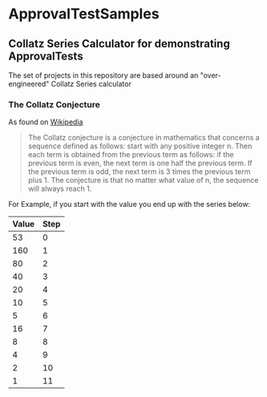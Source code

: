 # ApprovalTestSamples

## Collatz Series Calculator for demonstrating ApprovalTests

The set of projects in this repository are based around an "over-engineered" Collatz Series calculator

### The Collatz Conjecture

As found on [Wikipedia](https://en.wikipedia.org/wiki/Collatz_conjecture)
> The Collatz conjecture is a conjecture in mathematics that concerns a sequence defined as follows: start with any positive integer n.  Then each term is obtained from the previous term as follows: if the previous term is even, the next term is one half the previous term.  If the previous term is odd, the next term is 3 times the previous term plus 1. The conjecture is that no matter what value of n, the  sequence will always reach 1.

For Example, if you start with the value you end up with the series below:

| Value | Step |
|-------|------|
| 53    | 0    |
| 160   | 1    |
| 80    | 2    |
| 40    | 3    |
| 20    | 4    |
| 10    | 5    |
| 5     | 6    |
| 16    | 7    |
| 8     | 8    |
| 4     | 9    |
| 2     | 10   |
| 1     | 11   |
